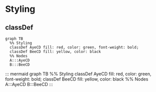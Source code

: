 # Styling

## classDef

``` mermaid
graph TB
  %% Styling
  classDef AyeCD fill: red, color: green, font-weight: bold;
  classDef BeeCD fill: yellow, color: black
  %% Nodes
  A:::AyeCD
  B:::BeeCD
```

::: mermaid
graph TB
  %% Styling
  classDef AyeCD fill: red, color: green, font-weight: bold;
  classDef BeeCD fill: yellow, color: black
  %% Nodes
  A:::AyeCD
  B:::BeeCD
:::